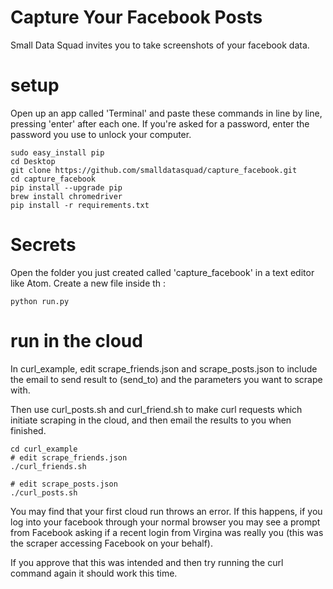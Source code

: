 # Capture Your Facebook Posts


Small Data Squad invites you to take screenshots of your facebook data.


# setup

Open up an app called 'Terminal' and paste these commands in line by line, pressing 'enter' after each one. If you're asked for a password, enter the password you use to unlock your computer.
```
sudo easy_install pip
cd Desktop
git clone https://github.com/smalldatasquad/capture_facebook.git
cd capture_facebook
pip install --upgrade pip
brew install chromedriver
pip install -r requirements.txt
```


# Secrets
Open the folder you just created called 'capture_facebook' in a text editor like Atom. Create a new file inside th
 :
```
python run.py
```

# run in the cloud

In curl_example, edit scrape_friends.json and scrape_posts.json to include the email to send result to (send_to)
and the parameters you want to scrape with.

Then use curl_posts.sh and curl_friend.sh to make curl requests which initiate scraping in the cloud,
and then email the results to you when finished.
```
cd curl_example
# edit scrape_friends.json
./curl_friends.sh

# edit scrape_posts.json
./curl_posts.sh
```

You may find that your first cloud run throws an error. If this happens, if you log into your facebook
through your normal browser you may see a prompt from Facebook asking if a recent login from Virgina
was really you (this was the scraper accessing Facebook on your behalf).

If you approve that this was intended and then try running the curl command again it should work this time.

